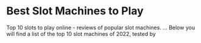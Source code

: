 #  Best Slot Machines to Play



Top 10 slots to play online - reviews of popular slot machines. ... Below you will find a list of the top 10 slot machines of 2022, tested by
